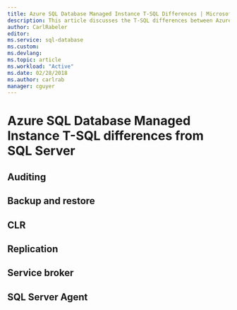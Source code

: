 ```yaml
---
title: Azure SQL Database Managed Instance T-SQL Differences | Microsoft Docs
description: This article discusses the T-SQL differences between Azure SQL Database Managed Instance and SQL Server.
author: CarlRabeler
editor: 
ms.service: sql-database
ms.custom:
ms.devlang: 
ms.topic: article
ms.workload: "Active"
ms.date: 02/28/2018
ms.author: carlrab
manager: cguyer
---
```


# Azure SQL Database Managed Instance T-SQL differences from SQL Server

## Auditing

## Backup and restore

## CLR

## Replication

## Service broker

## SQL Server Agent

